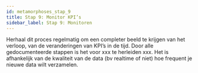 ```yaml
---
id: metamorphoses_stap_9
title: Stap 9: Monitor KPI’s
sidebar_label: Stap 9: Monitoren
---
```


Herhaal dit proces regelmatig om een completer beeld te krijgen van het verloop, van de veranderingen van KPI’s in de tijd. 
Door alle gedocumenteerde stappen is het voor xxx te herleiden xxx.
Het is afhankelijk van de kwaliteit van de data (bv realtime of niet) hoe frequent je nieuwe data wilt verzamelen.